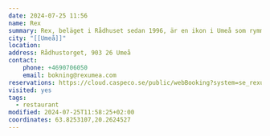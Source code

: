 ```yaml
---
date: 2024-07-25 11:56
name: Rex
summary: Rex, beläget i Rådhuset sedan 1996, är en ikon i Umeå som rymmer flera restauranger med olika koncept, inklusive ett franskt brasserie, en craft beer pub med street food, och en jazzig cocktailbar, samt en nattklubb på tre våningar.
city: "[[Umeå]]"
location: 
address: Rådhustorget, 903 26 Umeå
contact:
	phone: +4690706050
	email: bokning@rexumea.com
reservations: https://cloud.caspeco.se/public/webBooking?system=se_rexume&unitId=13
visited: yes
tags:
  - restaurant
modified: 2024-07-25T11:58:25+02:00
coordinates: 63.8253107,20.2624527
---
```

